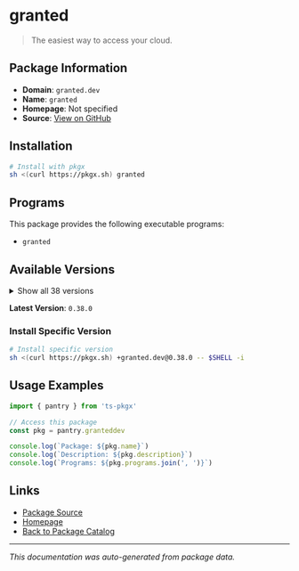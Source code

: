 # granted

> The easiest way to access your cloud.

## Package Information

- **Domain**: `granted.dev`
- **Name**: `granted`
- **Homepage**: Not specified
- **Source**: [View on GitHub](https://github.com/pkgxdev/pantry/tree/main/projects/granted.dev/package.yml)

## Installation

```bash
# Install with pkgx
sh <(curl https://pkgx.sh) granted
```

## Programs

This package provides the following executable programs:

- `granted`

## Available Versions

<details>
<summary>Show all 38 versions</summary>

- `0.38.0`, `0.37.0`, `0.36.3`, `0.36.2`, `0.36.1`
- `0.36.0`, `0.35.2`, `0.35.1`, `0.35.0`, `0.34.1`
- `0.34.0`, `0.33.0`, `0.32.0`, `0.31.2`, `0.31.1`
- `0.31.0`, `0.30.0`, `0.29.3`, `0.29.2`, `0.29.1`
- `0.29.0`, `0.28.0`, `0.27.5`, `0.27.4`, `0.27.3`
- `0.27.2`, `0.27.1`, `0.27.0`, `0.26.2`, `0.26.1`
- `0.26.0`, `0.25.0`, `0.24.0`, `0.23.2`, `0.23.1`
- `0.23.0`, `0.22.0`, `0.21.1`

</details>

**Latest Version**: `0.38.0`

### Install Specific Version

```bash
# Install specific version
sh <(curl https://pkgx.sh) +granted.dev@0.38.0 -- $SHELL -i
```

## Usage Examples

```typescript
import { pantry } from 'ts-pkgx'

// Access this package
const pkg = pantry.granteddev

console.log(`Package: ${pkg.name}`)
console.log(`Description: ${pkg.description}`)
console.log(`Programs: ${pkg.programs.join(', ')}`)
```

## Links

- [Package Source](https://github.com/pkgxdev/pantry/tree/main/projects/granted.dev/package.yml)
- [Homepage](#)
- [Back to Package Catalog](../package-catalog.md)

---

*This documentation was auto-generated from package data.*
